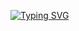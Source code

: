 [![Typing SVG](https://readme-typing-svg.herokuapp.com/?color=dcebfd&size=35&center=true&vCenter=true&width=1000&lines=HELLO,+My+name+is+Gianvincenzo+Landolfi;I'm+21+years+old;I'm+a+Computer+Science+student;Be+Welcome!+:%29)](https://git.io/typing-svg)

<!---
Gianvi-lan/Gianvi-lan is a ✨ special ✨ repository because its `README.md` (this file) appears on your GitHub profile.
You can click the Preview link to take a look at your changes.
--->
